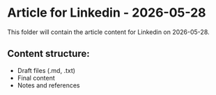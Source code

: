 # Article for Linkedin - 2026-05-28

This folder will contain the article content for Linkedin on 2026-05-28.

## Content structure:
- Draft files (.md, .txt)
- Final content
- Notes and references
